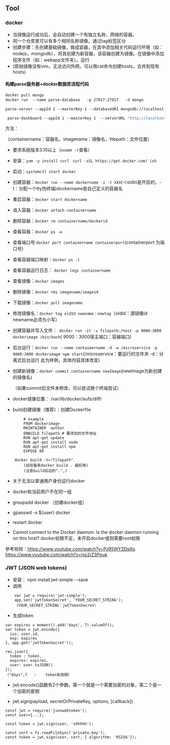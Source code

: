## Tool
### docker
- 当镜像运行成功后，会自动创建一个有独立名称、网络的容器。
- 同一个仓库里可以有多个相同名称镜像，通过tag标签区分
- 创建步骤：先创建基础镜像，做成容器，在其中添加相关代码运行环境（如：nodejs，mongodb），将其创建为新容器，该容器创建为镜像。在镜像中添加程序文件（如：webapp文件夹）。运行
- (原始镜像没有vim，无法访问外网，可以用cat命令创建hosts，合并到现有hosts)


#### 构建parse服务器+docker数据库流程代码
```dockerfile
docker pull mongo
docker run  --name parse-database   -p 27017:27017   -d mongo

parse-server --appId 1 --masterKey 1 --databaseURI mongodb://localhost:27017/parse-database

 parse-dashboard --appId 1 --masterKey 1  --serverURL "http://localhost:1337/parse" --appName parse-database

```




方法：

（containername：容器名，imagename：镜像名，filepath：文件位置）

- 要求系统版本3.10以上（`uname -r`查看）
- 安装：`yum -y install curl`  ` curl -sSL https://get.docker.com/ |sh`
- 启动：`systemctl start docker`
- 创建容器：`docker run --name dockername -i -t XXX`(-i:stdin是开启的，-t：分配一个tty伪终端)dockername是自己定义的容器名
- 重启容器：`docker start dockername`
- 进入容器：`docker attach containername`
- 删除容器：`docker rm containername/dockerid`
- 查看容器：`docker ps -a`
- 查看端口号:`docker port containername containerport`(containerport 为端口号)
- 查看容器端口映射：`docker ps -l`
- 查看容器运行日志： `docker logs containername`
- 查看镜像：`docker images`
- 删除镜像：`docker rmi imagename/imageid`
- 下载镜像：`docker pull imagename`
- 修改镜像名：`docker tag oldId newname：newtag`（oldId：源镜像id newname必须为小写）
- 创建容器并写入文件：` docker run -it -v filepath:/host -p 9000:3000 dockerimage /bin/bash`( 9000：3000宿主端口：容器端口)
- 后台运行：`docker run --name contaimername -d -w /microservice -p 9000:3000 dockerimage npm start`(/microservice：要运行的文件夹 -d：分离式后台运行 此为样例，具体内容具体改变)
- 创建新镜像：`docker commit containername newImage`(newImage为新创建的镜像名)

	（如果commit后文件未修改，可以尝试换个终端尝试）

- docker镜像位置： /var/lib/docker/aufs/diff/
- build创建镜像（推荐）：创建Dockerfile
```
		# example
		FROM dockerimage
		MAINTAINER 	author
		ONBUILD filepath # 要添加的文件地址
		RUN apt-get update
		RUN apt-get install node
		RUN apt-get install npm
		EXPOSE 80

	docker build -t="filepath".
		(经验看来docker build . 最好用)
 		(注意build后边的".",)
```
-  关于无法以普通用户身份运行docker
  - docker和当前用户不在同一组
  - groupadd  docker （创建docker组）
  - gpasswd -s ${user} docker
  - restart docker

- Cannot connect to the Docker daemon. Is the docker daemon running on this host?
 docker权限不足，未开启docker或则需要root权限


参考视频：https://www.youtube.com/watch?v=PJ95WY2DqXo
https://www.youtube.com/watch?v=lss2rZ3Ppuk



### JWT (JSON web tokens)
- 安装： npm install jwt-simple --save
- 调用
```
	var jwt = require('jwt-simple');
 	app.set('jwtTokenSecret', 'YOUR_SECRET_STRING');
	（YOUR_SECRET_STRING：jwtTokenSecret）
```

- 生成token
```
var expires = moment().add('days', 7).valueOf();
var token = jwt.encode({
  iss: user.id,
  exp: expires
}, app.get('jwtTokenSecret'));

res.json({
  token : token,
  expires: expires,
  user: user.toJSON()
});
（"days",7   :    token有效期）
```
- jwt.encode()函数有2个参数。第一个就是一个需要加密的对象，第二个是一个加密的密钥

- jwt.sign(payload, secretOrPrivateKey, options, [callback])
```
const jwt = require('jsonwebtoken');
const user={...};

const token = jwt.sign(user, 'shhhhh');

const cert = fs.readFileSync('private.key');
const token = jwt.sign(user, cert, { algorithm: 'RS256'});

```



